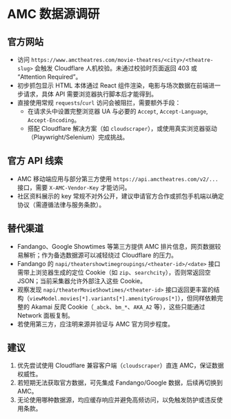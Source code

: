 # AMC 数据源调研

## 官方网站
- 访问 `https://www.amctheatres.com/movie-theatres/<city>/<theatre-slug>` 会触发 Cloudflare 人机校验。未通过校验时页面返回 403 或 “Attention Required”。
- 初步抓包显示 HTML 本体通过 React 组件渲染，电影与场次数据在前端进一步请求，具体 API 需要浏览器执行脚本后才能得到。
- 直接使用常规 `requests`/`curl` 访问会被阻拦，需要额外手段：
  - 在请求头中设置完整浏览器 UA 与必要的 `Accept`, `Accept-Language`, `Accept-Encoding`。
  - 搭配 Cloudflare 解决方案（如 `cloudscraper`），或使用真实浏览器驱动（Playwright/Selenium）完成挑战。

## 官方 API 线索
- AMC 移动端应用与部分第三方使用 `https://api.amctheatres.com/v2/...` 接口，需要 `X-AMC-Vendor-Key` 才能访问。
- 社区资料展示的 key 常规不对外公开，建议申请官方合作或抓包手机端以确定协议（需遵循法律与服务条款）。

## 替代渠道
- Fandango、Google Showtimes 等第三方提供 AMC 排片信息，网页数据较易解析；作为备选数据源可以减轻绕过 Cloudflare 的压力。
- Fandango 的 `napi/theatershowtimegroupings/<theater-id>/<date>` 接口需带上浏览器生成的定位 Cookie（如 `zip`、`searchcity`），否则常返回空 JSON；当前采集器允许外部注入这些 Cookie。
- 观察发现 `napi/theaterMovieShowtimes/<theater-id>` 接口返回更丰富的结构（`viewModel.movies[*].variants[*].amenityGroups[*]`），但同样依赖完整的 Akamai 反爬 Cookie（`_abck`、`bm_*`、`AKA_A2` 等），这些只能通过 Network 面板复制。
- 若使用第三方，应注明来源并验证与 AMC 官方同步程度。

## 建议
1. 优先尝试使用 Cloudflare 兼容客户端（`cloudscraper`）直连 AMC，保证数据权威性。
2. 若短期无法获取官方数据，可先集成 Fandango/Google 数据，后续再切换到 AMC。
3. 无论使用哪种数据源，均应缓存响应并避免高频访问，以免触发防护或违反使用条款。
